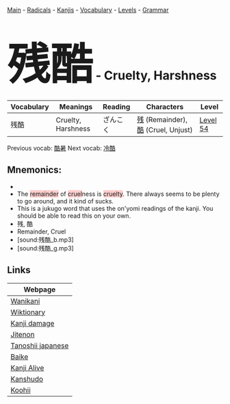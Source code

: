 <style> bigfont {font-size: 100px}</style>
[Main](../README.md) -
[Radicals](../radicals.md) -
[Kanjis](../kanjis.md) -
[Vocabulary](../vocabulary.md) -
[Levels](../levels.md) -
[Grammar](../grammar.md)
# <bigfont> 残酷</bigfont> - Cruelty, Harshness 

| Vocabulary | Meanings | Reading | Characters | Level |
| --- | --- | --- | --- | --- |
| 残酷 | Cruelty, Harshness | ざんこく |  [残](../kanjis/残.md) (Remainder), [酷](../kanjis/酷.md) (Cruel, Unjust) | [Level 54](../levels/wk_level54.md) |

Previous vocab: [酷暑](酷暑.md) Next vocab: [冷酷](冷酷.md) 

## Mnemonics:

* 
* The <span style="background-color:#ffcccb"> remainder</span> of <span style="background-color:#ffcccb"> cruel</span>ness is <span style="background-color:#ffcccb"> cruelty</span>. There always seems to be plenty to go around, and it kind of sucks.
* This is a jukugo word that uses the on'yomi readings of the kanji. You should be able to read this on your own.
* 残, 酷
* Remainder, Cruel
* [sound:残酷_b.mp3]
* [sound:残酷_g.mp3]


## Links 

| Webpage |
| --- |
| [Wanikani          ](https://www.wanikani.com/kanji/残酷) |
| [Wiktionary        ](https://en.wiktionary.org/wiki/残酷) |
| [Kanji damage      ](http://www.kanjidamage.com/kanji/search?utf8=✓&q=残酷) |
| [Jitenon           ](https://jitenon.com/kanji/残酷) |
| [Tanoshii japanese ](https://www.tanoshiijapanese.com/dictionary/kanji.cfm?k=残酷) |
| [Baike             ](https://baike.baidu.com/item/残酷) |
| [Kanji Alive       ](https://app.kanjialive.com/残酷) |
| [Kanshudo          ](https://www.kanshudo.com/searchmn?q=残酷) |
| [Koohii            ](https://kanji.koohii.com/study/kanji/残酷) |
